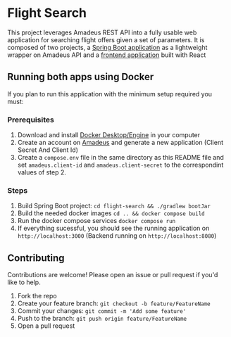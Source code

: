 # Flight Search

This project leverages Amadeus REST API into a fully usable web application
for searching flight offers given a set of parameters. It is composed of two
projects, a [Spring Boot application](/flight-search/) as a lightweight wrapper on Amadeus API and a [frontend application](/flight-search-react/) built with React

## Running both apps using Docker

If you plan to run this application with the minimum setup required you must:

### Prerequisites

1. Download and install [Docker Desktop/Engine](https://docs.docker.com/) in your computer
2. Create an account on [Amadeus](https://developers.amadeus.com/) and generate a new application (Client Secret And Client Id)
3. Create a `compose.env` file in the same directory as this README file
   and set `amadeus.client-id` and `amadeus.client-secret` to the correspondint values of step 2.

### Steps

1. Build Spring Boot project:
   `cd flight-search && ./gradlew bootJar`
2. Build the needed docker images
   `cd .. && docker compose build`
3. Run the docker compose services
   `docker compose run`
4. If everything sucessful, you should see the running application on `http://localhost:3000` (Backend running on `http://localhost:8080`)

## Contributing

Contributions are welcome! Please open an issue or pull request if you'd like to help.

1. Fork the repo
2. Create your feature branch: `git checkout -b feature/FeatureName`
3. Commit your changes: `git commit -m 'Add some feature'`
4. Push to the branch: `git push origin feature/FeatureName`
5. Open a pull request
